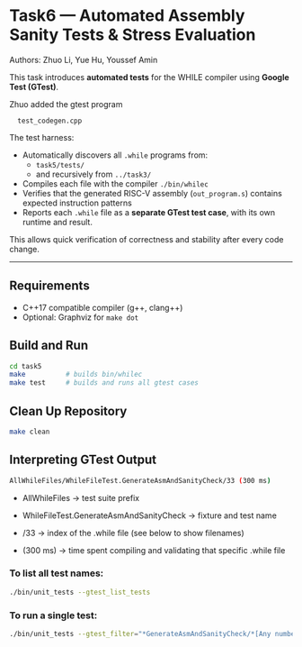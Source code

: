 # Task6 — Automated Assembly Sanity Tests & Stress Evaluation
  Authors: Zhuo Li, Yue Hu, Youssef Amin

  This task introduces **automated tests** for the WHILE compiler using **Google Test (GTest)**.
  
  Zhuo added the gtest program
  ```
    test_codegen.cpp
  ```

  The test harness:
  - Automatically discovers all `.while` programs from:
    - `task5/tests/`
    - and recursively from `../task3/`
  - Compiles each file with the compiler `./bin/whilec`
  - Verifies that the generated RISC-V assembly (`out_program.s`) contains expected instruction patterns
  - Reports each `.while` file as a **separate GTest test case**, with its own runtime and result.

  This allows quick verification of correctness and stability after every code change.

---

## Requirements
- C++17 compatible compiler (g++, clang++)
- Optional: Graphviz for `make dot`

## Build and Run
```bash
cd task5
make          # builds bin/whilec
make test     # builds and runs all gtest cases
```

## Clean Up Repository
```bash
make clean
```

## Interpreting GTest Output
```bash
AllWhileFiles/WhileFileTest.GenerateAsmAndSanityCheck/33 (300 ms)
```
- AllWhileFiles → test suite prefix

- WhileFileTest.GenerateAsmAndSanityCheck → fixture and test name

- /33 → index of the .while file (see below to show filenames)

- (300 ms) → time spent compiling and validating that specific .while file

### To list all test names:
```bash
./bin/unit_tests --gtest_list_tests
```

### To run a single test:
```bash
./bin/unit_tests --gtest_filter="*GenerateAsmAndSanityCheck/*[Any number from 0 to 36]*"
```